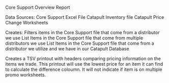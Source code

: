 Core Support Overview Report

Data Sources:
Core Support Excel File
Catapult Inventory file
Catapult Price Change Worksheets

Creates:
Filters items in the Core Support file that come from a distributor we use
List Items in the Core Support file that come from multiple distributors we use
List Items in the Core Support file that come from a distributor we utilize and we have in our Catapult Database

Creates a TSV printout with headers comparing pricing information on the items we trade. This printout will use the lowest price for an item it can find to calculate the difference coloumn. It will not indicate if item is on multiple promo worksheets.
